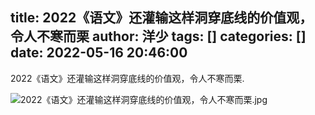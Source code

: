 title: 2022《语文》还灌输这样洞穿底线的价值观，令人不寒而栗
author: 洋少
tags: []
categories: []
date: 2022-05-16 20:46:00
---
2022《语文》还灌输这样洞穿底线的价值观，令人不寒而栗.
<!-- more -->
![2022《语文》还灌输这样洞穿底线的价值观，令人不寒而栗.jpg](http://124.220.167.166:8081/i/2022/05/16/6282477a26f56.jpg)
